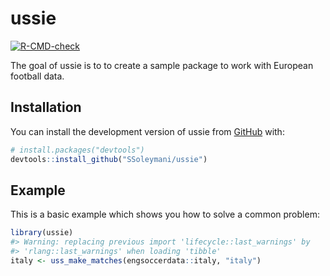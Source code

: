 
<!-- README.md is generated from README.Rmd. Please edit that file -->

# ussie

<!-- badges: start -->

[![R-CMD-check](https://github.com/SSoleymani/ussie/actions/workflows/R-CMD-check.yaml/badge.svg)](https://github.com/SSoleymani/ussie/actions/workflows/R-CMD-check.yaml)
<!-- badges: end -->

The goal of ussie is to to create a sample package to work with European
football data.

## Installation

You can install the development version of ussie from
[GitHub](https://github.com/) with:

``` r
# install.packages("devtools")
devtools::install_github("SSoleymani/ussie")
```

## Example

This is a basic example which shows you how to solve a common problem:

``` r
library(ussie)
#> Warning: replacing previous import 'lifecycle::last_warnings' by
#> 'rlang::last_warnings' when loading 'tibble'
italy <- uss_make_matches(engsoccerdata::italy, "italy")
```
